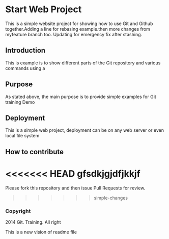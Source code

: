 # Start Web Project
This is a simple website project for showing how to use Git and Github together.Adding a line for rebasing example.then more changes from myfeature branch too. Updating for emergency fix after stashing.

## Introduction
This is example is to show different parts of the Git repository and various commands using a
## Purpose
As stated above, the main purpose is to provide simple examples for Git training Demo
## Deployment
This is a simple web project, deployment can be on any web server or even local file system
## How to contribute
<<<<<<< HEAD
gfsdkjgjdfjkkjf
=======
Please fork this repository and then issue Pull Requests for review.
>>>>>>> simple-changes
### Copyright

2014 Git. Training. All right 

This is a new vision of readme file
